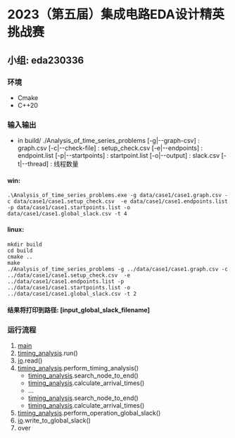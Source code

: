 # 2023（第五届）集成电路EDA设计精英挑战赛

## 小组: eda230336

### 环境
- Cmake
- C++20

### 输入输出
- in build/
./Analysis_of_time_series_problems 
[-g|--graph-csv] : graph.csv
[-c|--check-file] : setup_check.csv
[-e|--endpoints] : endpoint.list
[-p|--startpoints] : startpoint.list
[-o|--output] : slack.csv
[-t|--thread] : 线程数量
#### win:
```shell
.\Analysis_of_time_series_problems.exe -g data/case1/case1.graph.csv -c data/case1/case1.setup_check.csv  -e data/case1/case1.endpoints.list -p data/case1/case1.startpoints.list -o data/case1/case1.global_slack.csv -t 4
```
#### linux:
```shell
mkdir build
cd build
cmake ..
make
./Analysis_of_time_series_problems -g ../data/case1/case1.graph.csv -c ../data/case1/case1.setup_check.csv  -e ../data/case1/case1.endpoints.list -p ../data/case1/case1.startpoints.list -o ../data/case1/case1.global_slack.csv -t 2
```
#### 结果将打印到路径: [input_global_slack_filename] 

### 运行流程

1. [main](./md/main.md)
2. [timing_analysis](./md/timing_analysis.md).run()
3. [io](./md/io.md).read()
4. [timing_analysis](./md/timing_analysis.md).perform_timing_analysis()
   - [timing_analysis](./md/timing_analysis.md).search_node_to_end()
   - [timing_analysis](./md/timing_analysis.md).calculate_arrival_times()
   - ...
   - [timing_analysis](./md/timing_analysis.md).search_node_to_end()
   - [timing_analysis](./md/timing_analysis.md).calculate_arrival_times()
5. [timing_analysis](./md/timing_analysis.md).perform_operation_global_slack()
6. [io](./md/io.md).write_to_global_slack()
7. over




